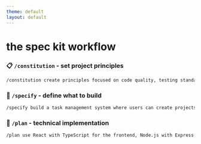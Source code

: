 ```yaml
---
theme: default
layout: default
---
```


# the spec kit workflow

### 📋 `/constitution` - set project principles
```bash
/constitution create principles focused on code quality, testing standards, and user experience consistency for our task management platform
```

### 🎯 `/specify` - define what to build
```bash
/specify build a task management system where users can create projects, add tasks with priorities, assign them to team members, and track progress with drag-and-drop task boards and real-time updates
```

### 📝 `/plan` - technical implementation
```bash
/plan use React with TypeScript for the frontend, Node.js with Express for the REST API, PostgreSQL for data storage, and Vitest for testing
```
